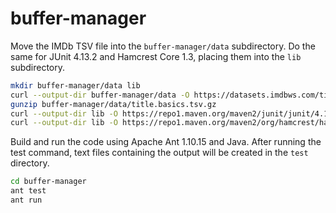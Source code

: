 # buffer-manager

Move the IMDb TSV file into the `buffer-manager/data` subdirectory. Do the same for JUnit 4.13.2 and Hamcrest Core 1.3, placing them into the `lib` subdirectory.
```sh
mkdir buffer-manager/data lib
curl --output-dir buffer-manager/data -O https://datasets.imdbws.com/title.basics.tsv.gz
gunzip buffer-manager/data/title.basics.tsv.gz
curl --output-dir lib -O https://repo1.maven.org/maven2/junit/junit/4.13.2/junit-4.13.2.jar
curl --output-dir lib -O https://repo1.maven.org/maven2/org/hamcrest/hamcrest-core/1.3/hamcrest-core-1.3.jar
```
Build and run the code using Apache Ant 1.10.15 and Java. After running the test command, text files containing the output will be created in the `test` directory.
```sh
cd buffer-manager
ant test
ant run
```
